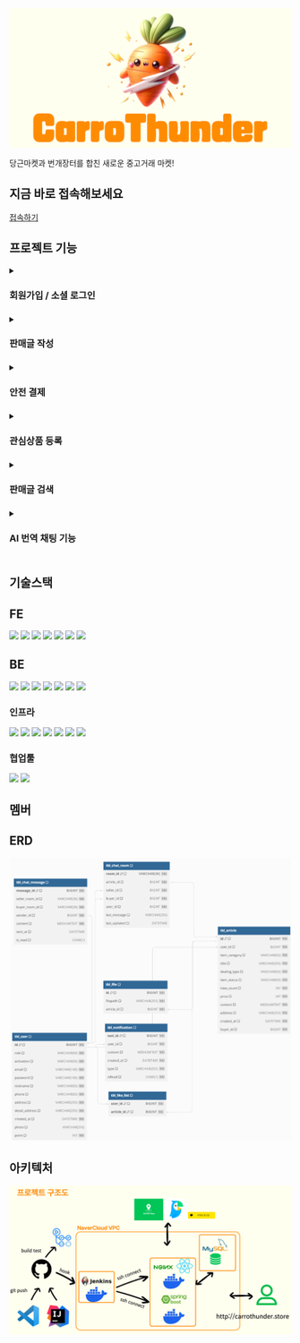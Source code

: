 
<img src="https://raw.githubusercontent.com/NC7-CarroThunder/.github/main/profile/img/CarroThunder-logo.png">

<p>당근마켓과 번개장터를 합친 새로운 중고거래 마켓!</p>

## 지금 바로 접속해보세요

<a href ="http://carrothunder.store"> 접속하기</a>

## 프로젝트 기능
 
<details>
<summary><h3>회원가입 / 소셜 로그인<h3></summary>
  <h4>회원가입을 통해 서비스를 이용할 수 있어요!</h4>
<img src="https://raw.githubusercontent.com/NC7-CarroThunder/.github/main/profile/img/회원가입.gif">
<h4>또한 카카오 소셜로그인을 통해서 로그인을 할 수 있어요!</h4>
<img src="https://raw.githubusercontent.com/NC7-CarroThunder/.github/main/profile/img/카카오로그인.gif">
</details>

<details>  
<summary><h3>판매글 작성<h3></summary>
<h4>카테고리 설정 및 거래 유형을 선택해서 게시글을 올려보세요!</h4>
<img src="https://raw.githubusercontent.com/NC7-CarroThunder/.github/main/profile/img/게시글작성.gif">
</details>

<details>
<summary><h3>안전 결제<h3></summary>
<h4>직접 결제가 어려우신가요? 캐럿썬더페이를 사용해보세요!</h4>
<img src="https://raw.githubusercontent.com/NC7-CarroThunder/.github/main/profile/img/충전.gif">

<h4>안전결제로 구매 시 구매자의 페이는 상품금액만큼 차감됩니다</h4>
<img src="https://raw.githubusercontent.com/NC7-CarroThunder/.github/main/profile/img/구매.gif">

<h4>구매 후 취소를 하면 사용한 페이가 반환됩니다<h4></h4>
<img src="https://raw.githubusercontent.com/NC7-CarroThunder/.github/main/profile/img/구매취소.gif">

<h4>구매후 구매확정시 더이상 해당 상품에 대해 구매할 수 없고 사용한 페이의 금액은 판매자에게 넘어갑니다</h4>
<img src="https://raw.githubusercontent.com/NC7-CarroThunder/.github/main/profile/img/구매확정.gif">
</details>

<details>
<summary><h3>관심상품 등록<h3></summary>
<h4>관심상품을 등록해보세요!</h4>
<img src="https://raw.githubusercontent.com/NC7-CarroThunder/.github/main/profile/img/관심상품.gif">
</details>

<details>
<summary><h3>판매글 검색<h3></summary>
<h4>지역, 카테고리 별로 검색이 가능해요!</h4>
<img src="https://raw.githubusercontent.com/NC7-CarroThunder/.github/main/profile/img/검색.gif">
</details>

<details>
<summary><h3>AI 번역 채팅 기능<h3></summary>
<h4>번역할 언어를 설정하고 상대방과 채팅해보세요!</h4>
<a href="https://raw.githubusercontent.com/NC7-CarroThunder/.github/main/profile/img/채팅.gif">
    <img src="https://raw.githubusercontent.com/NC7-CarroThunder/.github/main/profile/img/채팅.gif" alt="AI 번역 채팅 이미지">
  </a>

<h4>채팅방을 나갈 시 전의 채팅내역은 보이지 않아요!</h4>
<img src="https://raw.githubusercontent.com/NC7-CarroThunder/.github/main/profile/img/채팅방나가기.gif">

<h4>나가지 않은 유저는 채팅내역이 그대로 남은상태로 채팅이 가능해요 또한 자신의 메세지는 삭제할 수 있어요!</h4>
<img src="https://raw.githubusercontent.com/NC7-CarroThunder/.github/main/profile/img/판매자채팅방.gif">
</details>


## 기술스택
## FE
<div> 

  <img src="https://img.shields.io/badge/html5-E34F26?style=for-the-badge&logo=html5&logoColor=white"> 
  <img src="https://img.shields.io/badge/css-1572B6?style=for-the-badge&logo=css3&logoColor=white"> 
  <img src="https://img.shields.io/badge/javascript-F7DF1E?style=for-the-badge&logo=javascript&logoColor=black"> 
  <img src="https://img.shields.io/badge/react-61DAFB?style=for-the-badge&logo=react&logoColor=black"> 
  <img src="https://img.shields.io/badge/Axios-5a2f88?style=for-the-badge&logo=axios&logoColor=white">
  <img src="https://img.shields.io/badge/Styled_Components-DB7093?style=for-the-badge&logo=styled-components&logoColor=white">
  <img src="https://img.shields.io/badge/react--router--dom-CA4245?style=for-the-badge&logo=react-router-dom&logoColor=white">
</div>

## BE
<div> 
  <img src="https://img.shields.io/badge/JAVA-007396?style=for-the-badge&logo=java&logoColor=white">
  <img src="https://img.shields.io/badge/Gradle-02303A?style=for-the-badge&logo=Gradle&logoColor=white">
  <img src="https://img.shields.io/badge/jsonwebtokens-000000?style=for-the-badge&logo=jsonwebtokens&logoColor=white">
  <img src="https://img.shields.io/badge/springboot-6DB33F?style=for-the-badge&logo=springboot&logoColor=white">
  <img src="https://img.shields.io/badge/springsecurity-6DB33F?style=for-the-badge&logo=springsecurity&logoColor=white">
  <img src="https://img.shields.io/badge/MySQL-4479A1?style=for-the-badge&logo=mysql&logoColor=white">

  <img src="https://img.shields.io/badge/Postman-FF6C37?style=for-the-badge&logo=Postman&logoColor=white"/>

</div>

### 인프라
<div>
  <img src="https://img.shields.io/badge/Navercloud-03C75A?style=for-the-badge&logo=naver&logoColor=white"/>
  <img src="https://img.shields.io/badge/GithubActions-2088FF?style=for-the-badge&logo=githubactions&logoColor=white"/>
  <img src="https://img.shields.io/badge/Linux-FCC624?style=for-the-badge&logo=Linux&logoColor=white">
  <img src="https://img.shields.io/badge/Ubuntu-E95420?style=for-the-badge&logo=Ubuntu&logoColor=white">
  <img src="https://img.shields.io/badge/NGINX-009639?style=for-the-badge&logo=nginx&logoColor=white"/>
  <img src="https://img.shields.io/badge/Docker-0db7ed?style=for-the-badge&logo=docker&logoColor=white"/>
  <img src="https://img.shields.io/badge/Jenkins-d33834?style=for-the-badge&logo=jenkins&logoColor=white"/>
</div>

### 협업툴
<div>
  <img src="https://img.shields.io/badge/Notion-000000?style=for-the-badge&logo=Notion&logoColor=white"/> 
  <img src="https://img.shields.io/badge/Slack-4A154B?style=for-the-badge&logo=slack&logoColor=white"/>
</div>

## 멤버

## ERD
<img src="https://raw.githubusercontent.com/NC7-CarroThunder/.github/main/profile/img/erd.png">


## 아키텍처

<img src="https://raw.githubusercontent.com/NC7-CarroThunder/.github/main/profile/img/arch.png">
